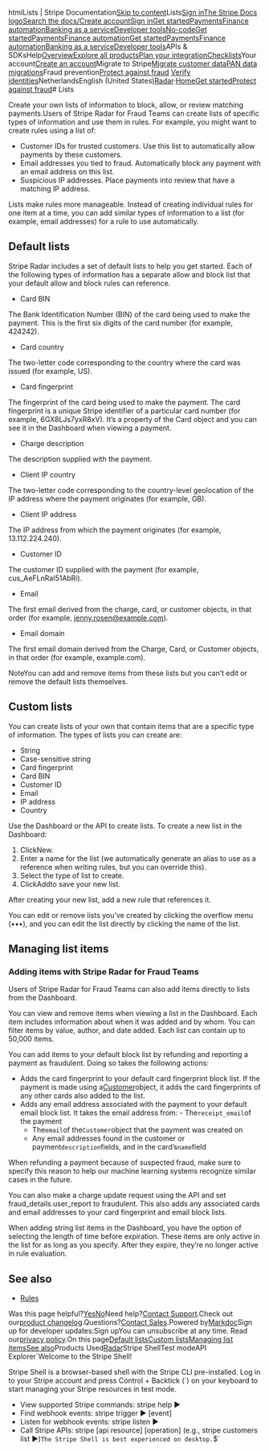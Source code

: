 htmlLists | Stripe Documentation[Skip to content](#main-content)Lists[Sign in](https://dashboard.stripe.com/login?redirect=https%3A%2F%2Fdocs.stripe.com%2Fradar%2Flists)[The Stripe Docs logo](/)[Search the docs/](#)[Create account](https://dashboard.stripe.com/register)[Sign in](https://dashboard.stripe.com/login?redirect=https%3A%2F%2Fdocs.stripe.com%2Fradar%2Flists)[Get started](/get-started)[Payments](/payments)[Finance automation](/finance-automation)[Banking as a service](/financial-services)[Developer tools](/development)[No-code](/no-code)[Get started](/get-started)[Payments](/payments)[Finance automation](/finance-automation)[](#)[Get started](/get-started)[Payments](/payments)[Finance automation](/finance-automation)[Banking as a service](/financial-services)[Developer tools](/development)[](#)APIs & SDKsHelp[Overview](/docs/get-started)[Explore all products](/docs/products)[Plan your integration](#)[Checklists](#)Your account[Create an account](#)Migrate to Stripe[Migrate customer data](/docs/get-started/data-migrations)[PAN data migrations](#)Fraud prevention[Protect against fraud](#)
[Verify identities](#)NetherlandsEnglish (United States)[](#)[](#)[Radar](/radar)·[Home](/docs)[Get started](/docs/get-started)[Protect against fraud](/docs/radar)# Lists

Create your own lists of information to block, allow, or review matching payments.Users of Stripe Radar for Fraud Teams can create lists of specific types of information and use them in rules. For example, you might want to create rules using a list of:

- Customer IDs for trusted customers. Use this list to automatically allow payments by these customers.
- Email addresses you tied to fraud. Automatically block any payment with an email address on this list.
- Suspicious IP addresses. Place payments into review that have a matching IP address.

Lists make rules more manageable. Instead of creating individual rules for one item at a time, you can add similar types of information to a list (for example, email addresses) for a rule to use automatically.

## Default lists

Stripe Radar includes a set of default lists to help you get started. Each of the following types of information has a separate allow and block list that your default allow and block rules can reference.

- Card BIN

The Bank Identification Number (BIN) of the card being used to make the payment. This is the first six digits of the card number (for example, 424242).


- Card country

The two-letter code corresponding to the country where the card was issued (for example, US).


- Card fingerprint

The fingerprint of the card being used to make the payment. The card fingerprint is a unique Stripe identifier of a particular card number (for example, 6GX8LJs7yxR8xV). It’s a property of the Card object and you can see it in the Dashboard when viewing a payment.


- Charge description

The description supplied with the payment.


- Client IP country

The two-letter code corresponding to the country-level geolocation of the IP address where the payment originates (for example, GB).


- Client IP address

The IP address from which the payment originates (for example, 13.112.224.240).


- Customer ID

The customer ID supplied with the payment (for example, cus_AeFLnRaI51AbRi).


- Email

The first email derived from the charge, card, or customer objects, in that order (for example, jenny.rosen@example.com).


- Email domain

The first email domain derived from the Charge, Card, or Customer objects, in that order (for example, example.com).



NoteYou can add and remove items from these lists but you can’t edit or remove the default lists themselves.

## Custom lists

You can create lists of your own that contain items that are a specific type of information. The types of lists you can create are:

- String
- Case-sensitive string
- Card fingerprint
- Card BIN
- Customer ID
- Email
- IP address
- Country

Use the Dashboard or the API to create lists. To create a new list in the Dashboard:

1. ClickNew.
2. Enter a name for the list (we automatically generate an alias to use as a reference when writing rules, but you can override this).
3. Select the type of list to create.
4. ClickAddto save your new list.

After creating your new list, add a new rule that references it.

You can edit or remove lists you’ve created by clicking the overflow menu (•••), and you can edit the list directly by clicking the name of the list.

## Managing list items

### Adding items with Stripe Radar for Fraud Teams

Users of Stripe Radar for Fraud Teams can also add items directly to lists from the Dashboard.

You can view and remove items when viewing a list in the Dashboard. Each item includes information about when it was added and by whom. You can filter items by value, author, and date added. Each list can contain up to 50,000 items.

You can add items to your default block list by refunding and reporting a payment as fraudulent. Doing so takes the following actions:

- Adds the card fingerprint to your default card fingerprint block list. If the payment is made using a[Customer](/api#customer_object)object, it adds the card fingerprints of any other cards also added to the list.
- Adds any email address associated with the payment to your default email block list. It takes the email address from:  - The`receipt_email`of the payment
  - The`email`of the`Customer`object that the payment was created on
  - Any email addresses found in the customer or payment`description`fields, and in the card’s`name`field



When refunding a payment because of suspected fraud, make sure to specify this reason to help our machine learning systems recognize similar cases in the future.

You can also make a charge update request using the API and set fraud_details.user_report to fraudulent. This also adds any associated cards and email addresses to your card fingerprint and email block lists.

When adding string list items in the Dashboard, you have the option of selecting the length of time before expiration. These items are only active in the list for as long as you specify. After they expire, they’re no longer active in rule evaluation.

## See also

- [Rules](/radar/rules)

Was this page helpful?[Yes](#)[No](#)Need help?[Contact Support](https://support.stripe.com/).Check out our[product changelog](https://stripe.com/blog/changelog).Questions?[Contact Sales](https://stripe.com/contact/sales).Powered by[Markdoc](https://markdoc.dev)Sign up for developer updates:Sign upYou can unsubscribe at any time. Read our[privacy policy](https://stripe.com/privacy).On this page[Default lists](#default-lists)[Custom lists](#custom-lists)[Managing list items](#managing-list-items)[See also](#see-also)Products Used[Radar](/radar)Stripe ShellTest modeAPI Explorer[](https://stripe.com/docs/stripe-cli#install)`Welcome to the Stripe Shell!

Stripe Shell is a browser-based shell with the Stripe CLI pre-installed. Log in to your
Stripe account and press Control + Backtick (`) on your keyboard to start managing your Stripe
resources in test mode.

- View supported Stripe commands: stripe help ▶️
- Find webhook events: stripe trigger ▶️ [event]
- Listen for webhook events: stripe listen ▶
- Call Stripe APIs: stripe [api resource] [operation] (e.g., stripe customers list ▶️)`The Stripe Shell is best experienced on desktop.`$`